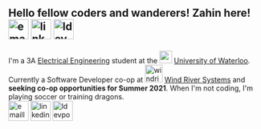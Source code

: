 ## Hello fellow coders and wanderers! Zahin here! <a href = "mailto:zm2zaman@uwaterloo.ca"><img src="https://icons.iconarchive.com/icons/graphicloads/100-flat-2/256/email-icon.png" alt="emaillogo" width="40"/></a> <a href = "https://www.linkedin.com/in/zahin-zaman"><img src="https://cdn4.iconfinder.com/data/icons/social-messaging-ui-color-shapes-2-free/128/social-linkedin-circle-512.png" alt="linkedinlogo" width="40"/></a> <a href = "https://devpost.com/alvii147"><img src="https://iconape.com/wp-content/files/bo/348599/png/devpost-logo.png" alt="ldevpostlogo" width="40"/></a>
I'm a 3A [Electrical Engineering](https://i.kym-cdn.com/photos/images/original/001/890/988/b2f.jpg) student at the <img src="https://upload.wikimedia.org/wikipedia/en/6/6e/University_of_Waterloo_seal.svg" alt="waterloologo" width="25"/> [University of Waterloo](https://i.redd.it/tdl8a93guj201.jpg). Currently a Software Developer co-op at <img src="https://www.windriver.com/resources/images/wr-logo-red-footer-2018.png" alt="windriverlogo" width="35"/> [Wind River Systems](https://www.windriver.com) and **seeking co-op opportunities for Summer 2021**. When I'm not coding, I'm playing soccer or training dragons.  
<a href = "mailto:zm2zaman@uwaterloo.ca"><img src="https://icons.iconarchive.com/icons/graphicloads/100-flat-2/256/email-icon.png" alt="emaillogo" width="40"/></a> <a href = "https://www.linkedin.com/in/zahin-zaman"><img src="https://cdn4.iconfinder.com/data/icons/social-messaging-ui-color-shapes-2-free/128/social-linkedin-circle-512.png" alt="linkedinlogo" width="40"/></a> <a href = "https://devpost.com/alvii147"><img src="https://iconape.com/wp-content/files/bo/348599/png/devpost-logo.png" alt="ldevpostlogo" width="40"/></a>
